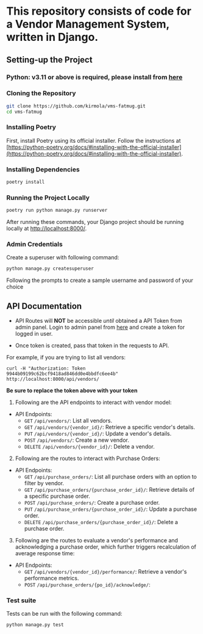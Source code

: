 # This repository consists of code for a Vendor Management System, written in Django.

## Setting-up the Project

### Python: v3.11 or above is required, please install from [here](https://www.python.org/downloads/) 

### Cloning the Repository
```sh
git clone https://github.com/kirmola/vms-fatmug.git
cd vms-fatmug
```

### Installing Poetry
First, install Poetry using its official installer. Follow the instructions at [https://python-poetry.org/docs/#installing-with-the-official-installer](https://python-poetry.org/docs/#installing-with-the-official-installer).

### Installing Dependencies
```sh
poetry install
```

### Running the Project Locally
```sh
poetry run python manage.py runserver
```

After running these commands, your Django project should be running locally at [http://localhost:8000/](http://localhost:8000/).


### Admin Credentials

Create a superuser with following command:
```sh
python manage.py createsuperuser
``` 
Following the prompts to create a sample username and password of your choice 


## API Documentation

- API Routes will **NOT** be accessible *until* obtained a API Token from admin panel. Login to admin panel from [here](http://localhost:8000/admin/authtoken/) and create a token for logged in user.

- Once token is created, pass that token in the requests to API.

For example, if you are trying to list all vendors:

```
curl -H "Authorization: Token 9944b09199c62bcf9418ad846dd0e4bbdfc6ee4b" http://localhost:8000/api/vendors/
```
**Be sure to replace the token above with your token**

1. Following are the API endpoints to interact with vendor model:

- API Endpoints:
  - `GET` `/api/vendors/`: List all vendors.
  - `GET` `/api/vendors/{vendor_id}/`: Retrieve a specific vendor's details.
  - `PUT` `/api/vendors/{vendor_id}/`: Update a vendor's details.
  - `POST` `/api/vendors/`: Create a new vendor.
  - `DELETE` `/api/vendors/{vendor_id}/`: Delete a vendor.

2. Following are the routes to interact with Purchase Orders:

- API Endpoints:
  - `GET` `/api/purchase_orders/`: List all purchase orders with an option to filter by vendor.
  - `GET` `/api/purchase_orders/{purchase_order_id}/`: Retrieve details of a specific purchase order.
  - `POST` `/api/purchase_orders/`: Create a purchase order.
  - `PUT` `/api/purchase_orders/{purchase_order_id}/`: Update a purchase order.
  - `DELETE` `/api/purchase_orders/{purchase_order_id}/`: Delete a purchase order.

3. Following are the routes to evaluate a vendor's performance and acknowledging a purchase order, which further triggers recalculation of average response time:

- API Endpoints:
  - `GET` `/api/vendors/{vendor_id}/performance/`: Retrieve a vendor's performance metrics.
  - `POST` `/api/purchase_orders/{po_id}/acknowledge/`: 


### Test suite

Tests can be run with the following command:
```sh
python manage.py test 
```
